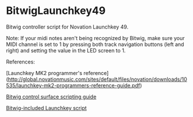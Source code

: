 # BitwigLaunchkey49
Bitwig controller script for Novation Launchkey 49.

Note: If your midi notes aren't being recognized by Bitwig, make sure your MIDI channel is set to 1 by pressing both track navigation buttons (left and right) and setting the value in the LED screen to 1.

References:

[Launchkey MK2 programmer's reference] (http://global.novationmusic.com/sites/default/files/novation/downloads/10535/launchkey-mk2-programmers-reference-guide.pdf)

[Bitwig control surface scripting guide](https://www.bitwig.com/en/community/control_scripts/installation_guide)

[Bitwig-included Launchkey script](https://github.com/bitwig/novation-launchkey/)

